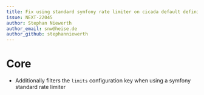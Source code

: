 ```yaml
---
title: Fix using standard symfony rate limiter on cicada default definitions
issue: NEXT-22045
author: Stephan Niewerth
author_email: snw@heise.de
author_github: stephanniewerth
---
```

# Core
* Additionally filters the `limits` configuration key when using a symfony standard rate limiter
